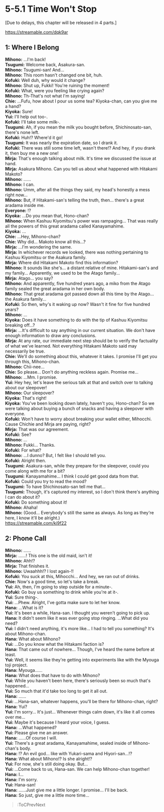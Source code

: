 
5-5.1 Time Won't Stop
=====================
[Due to delays, this chapter will be released in 4 parts\.]

  
https://streamable.com/dqk9ar

  

## 1: Where I Belong
**Mihono:** \.\.\.I'm back\!  
**Tsugumi:** Welcome back, Asakura-san\.  
**Mihono:** Tsugumi-san\! And\.\.\.  
**Mihono:** This room hasn't changed one bit, huh\.  
**Kofuki:** Well duh, why would it change\?  
**Mihono:** Shut up, Fukki\! You're ruining the moment\!  
**Kofuki:** What, were you feeling like crying again\?  
**Mihono:** Th-That's not what I'm saying\!  
**Chie:** \.\.\.Fufu, how about I pour us some tea\? Kiyoka-chan, can you give me a hand\?  
**Kiyoka:** Sure\!  
**Yui:** I'll help out too-\.  
**Kofuki:** I'll take some milk-\.  
**Tsugumi:** Ah, if you mean the milk you bought before, Shichinosato-san, there's none left\.  
**Kofuki:** Huh\!\? Where'd it go\!  
**Tsugumi:** It was nearly the expiration date, so I drank it\.  
**Kofuki:** There was still some time left, wasn't there\!\? And hey, if you drank it, then buy me a new one\!  
**Mirja:** That's enough talking about milk\. It's time we discussed the issue at hand\.  
**Mirja:** Asakura Mihono\. Can you tell us about what happened with Hitakami Makoto\?  
**Mihono:** \.\.\.\.\.\.  
**Mihono:** I can\.  
**Mihono:** Umm, after all the things they said, my head's honestly a mess right now\.\.\.  
**Mihono:** But, if Hitakami-san's telling the truth, then\.\.\. there's a great aradama inside me\.  
**Everyone:** \!\?  
**Kiyoka:** \.\.\.Do you mean that, Hono-chan\?  
**Mihono:** When Kashuu Kiyomitsu's power was rampaging\.\.\. That was really all the powers of this great aradama called Kanayamahime\.  
**Kiyoka:** \.\.\.  
**Chie:** \.\.\.Hey, Mihono-chan\?  
**Chie:** Why did\.\.\. Makoto know all this\.\.\.\?  
**Mirja:** \.\.\.I'm wondering the same\.  
**Mirja:** In whichever records we looked, there was nothing pertaining to Kashuu Kiyomitsu or the Asakura family\.  
**Mirja:** Where did Hitakami Makoto find this information\?  
**Mihono:** It sounds like she's\.\.\. a distant relative of mine\. Hitakami-san's and my family\.\.\. Apparently, we used to be the Atago family\.\.\.  
**Mirja:** Atago\.\.\. you say\?  
**Mihono:** And apparently, five hundred years ago, a miko from the Atago family sealed the great aradama in her own body\.  
**Mihono:** That great aradama got passed down all this time by the Atago\.\.\. the Asakura family\.\.\.  
**Kofuki:** So then, why's it waking up now\? Wasn't it fine for five hundred years\?  
**Mihono:** \.\.\.  
**Kiyoka:** Does it have something to do with the tip of Kashuu Kiyomitsu breaking off\.\.\.\?  
**Mirja:** \.\.\.It's difficult to say anything in our current situation\. We don't have enough information to draw any conclusions\.  
**Mirja:** At any rate, our immediate next step should be to verify the factuality of what we've learned\. Not everything Hitakami Makoto said may necessarily be true\.  
**Chie:** We'll do something about this, whatever it takes\. I promise I'll get you through this, Mihono-chan\.  
**Mihono:** Chii-nee\.\.\.  
**Chie:** So please\.\.\. Don't do anything reckless again\. Promise me\.\.\.  
**Mihono:** \.\.\.Mm\. I promise\.  
**Yui:** Hey hey, let's leave the serious talk at that and switch over to talking about our sleepover\!  
**Mihono:** Our sleepover\?  
**Kiyoka:** That's right\!  
**Kiyoka:** You've been looking down lately, haven't you, Hono-chan\? So we were talking about buying a bunch of snacks and having a sleepover with everyone\.  
**Kofuki:** Won't have to worry about breaking your wallet either, Mihocchi\. Cause Chichie and Mirja are paying, right\?  
**Mirja:** That was our agreement\.  
**Kofuki:** See\?  
**Mihono:** \.\.\.  
**Mihono:** Fukki\.\.\. Thanks\.  
**Kofuki:** For what\?  
**Mihono:** \.\.\.I dunno\? But, I felt like I should tell you\.  
**Kofuki:** Alright then\.  
**Tsugumi:** Asakura-san, while they prepare for the sleepover, could you come along with me for a bit\?  
**Tsugumi:** Kanayamahime\.\.\. I think I could get good data from that\.  
**Kofuki:** Could you try to read the mood\?  
**Tsugumi:** To have Shichinosato-san tell me that\.\.\.  
**Tsugumi:** Though, it's captured my interest, so I don't think there's anything I can do about it\?  
**Kofuki:** Do something about it\!  
**Mihono:** Ahaha\!  
**Mihono:** (Good\.\.\. Everybody's still the same as always\. As long as they're here, I know it'll be alright\.\)  
https://streamable.com/ki9f22

  

## 2: Phone Call
**Mihono:** \.\.\.\.\.\.  
**Mirja:** \.\.\.\.\.\.\! This one is the old maid, isn't it\!  
**Mihono:** Ahh\!\?  
**Mirja:** That finishes it\.  
**Mihono:** Uwaahhh\!\? I lost again-\!\!  
**Kofuki:** You suck at this, Mihocchi\.\.\. And hey, we ran out of drinks\.  
**Chie:** Now's a good time, so let's take a break\.  
**Yui:** Ah, then, I'm going to step outside for a minute-\.  
**Kofuki:** Go buy us something to drink while you're at it-\.  
**Yui:** Sure thing-\.  
**Yui:** \.\.\.Phew\. Alright, I've gotta make sure to let her know\.  
**Hana:** \.\.\.What is it\?  
**Yui:** It's been a while, Hana-san\. I thought you weren't going to pick up\.  
**Hana:** It didn't seem like it was ever going stop ringing\. \.\.\.What did you need\?  
**Yui:** I didn't need anything, it's more like\.\.\. I had to tell you something\? It's about Mihono-chan\.  
**Hana:** What about Mihono\?  
**Yui:** \.\.\.Do you know what the Hitakami faction is\?  
**Hana:** That came out of nowhere\.\.\. Though, I've heard the name before at least\.  
**Yui:** Well, it seems like they're getting into experiments like with the Myouga toji project\.  
**Hana:** Myouga\.\.\.\.\.\.  
**Hana:** What does that have to do with Mihono\?  
**Yui:** While you haven't been here, there's seriously been so much that's happened\.\.\.  
**Yui:** So much that it'd take too long to get it all out\.  
**Hana:** \.\.\.\.\.\.  
**Yui:** \.\.\.Hana-san, whatever happens, you'll be there for Mihono-chan, right\?  
**Hana:** Yui\?  
**Yui:** I'm sorry\.\.\. It's just\.\.\. Whenever things calm down, it's like it all comes over me\.\.\.  
**Yui:** Maybe it's because I heard your voice, I guess\.  
**Hana:** \.\.\.What happened\?  
**Yui:** Please give me an answer\.  
**Hana:** \.\.\.\.\.\.Of course I will\.  
**Yui:** There's a great aradama, Kanayamahime, sealed inside of Mihono-chan's body\.  
**Hana:** \!\? An evil god\.\.\. like with Yukari-sama and Hiyori-san\.\.\.\!\?  
**Hana:** What about Mihono\!\? Is she alright\!\?  
**Yui:** For now, she's still doing okay\. But\.\.\.  
**Yui:** \.\.\.Come back to us, Hana-san\. We can help Mihono-chan together\!  
**Hana:** I\.\.\.  
**Hana:** I'm sorry\.  
**Yui:** Hana-san\!  
**Hana:** \.\.\.\.\.\.Just give me a little longer\. I promise\.\.\. I'll be back\.  
**Hana:** So just, give me a little more time\.\.\.  
> :ToCPrevNext